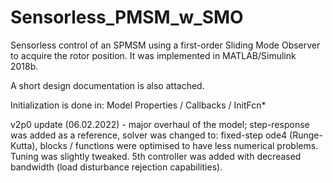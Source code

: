 # Sensorless_PMSM_w_SMO
Sensorless control of an SPMSM using a first-order Sliding Mode Observer to acquire the rotor position.
It was implemented in MATLAB/Simulink 2018b.

A short design documentation is also attached.

Initialization is done in: Model Properties / Callbacks / InitFcn* 

v2p0 update (06.02.2022) - major overhaul of the model; step-response was added as a reference, solver was changed to: fixed-step ode4 (Runge-Kutta), blocks / functions were optimised to have less numerical problems. Tuning was slightly tweaked. 5th controller was added with decreased bandwidth (load disturbance rejection capabilities).
